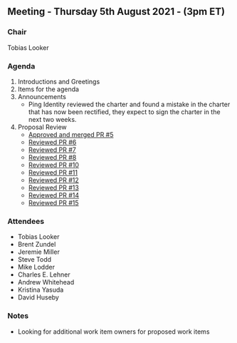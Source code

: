 ## Meeting - Thursday 5th August 2021 - (3pm ET)

### Chair

Tobias Looker

### Agenda

1. Introductions and Greetings
2. Items for the agenda
3. Announcements
    - Ping Identity reviewed the charter and found a mistake in the charter that has now been rectified, they expect to sign the charter in the next two weeks.
4. Proposal Review
    - [Approved and merged PR #5](https://github.com/decentralized-identity/crypto-wg/pull/5)
    - [Reviewed PR #6](https://github.com/decentralized-identity/crypto-wg/pull/6)
    - [Reviewed PR #7](https://github.com/decentralized-identity/crypto-wg/pull/7)
    - [Reviewed PR #8](https://github.com/decentralized-identity/crypto-wg/pull/8)
    - [Reviewed PR #10](https://github.com/decentralized-identity/crypto-wg/pull/10)
    - [Reviewed PR #11](https://github.com/decentralized-identity/crypto-wg/pull/11)
    - [Reviewed PR #12](https://github.com/decentralized-identity/crypto-wg/pull/12)
    - [Reviewed PR #13](https://github.com/decentralized-identity/crypto-wg/pull/13)
    - [Reviewed PR #14](https://github.com/decentralized-identity/crypto-wg/pull/14)
    - [Reviewed PR #15](https://github.com/decentralized-identity/crypto-wg/pull/15)

### Attendees

- Tobias Looker
- Brent Zundel
- Jeremie Miller
- Steve Todd
- Mike Lodder
- Charles E. Lehner
- Andrew Whitehead
- Kristina Yasuda
- David Huseby

### Notes

- Looking for additional work item owners for proposed work items
